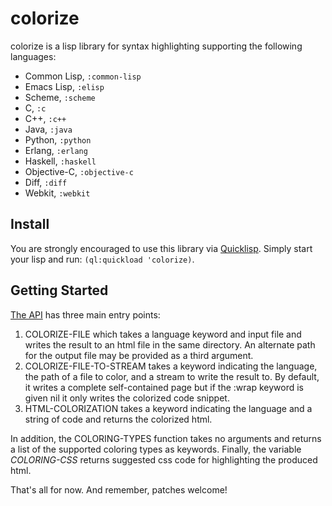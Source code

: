 # colorize
colorize is a lisp library for syntax highlighting supporting the following languages:
* Common Lisp, ```:common-lisp```
* Emacs Lisp, ```:elisp```
* Scheme, ```:scheme```
* C, ```:c```
* C++, ```:c++```
* Java, ```:java```
* Python, ```:python```
* Erlang, ```:erlang```
* Haskell, ```:haskell```
* Objective-C, ```:objective-c```
* Diff, ```:diff```
* Webkit, ```:webkit```

## Install
You are strongly encouraged to use this library via [Quicklisp](http://quicklisp.org/). Simply start your lisp and run: ```(ql:quickload 'colorize)```.

## Getting Started
[The API](http://redlinernotes.com/docs/colorize.html) has three main entry points:

1. COLORIZE-FILE which takes a language keyword and input file and writes the result to an html file in the same directory. An alternate path for the output file may be provided as a third argument.
2. COLORIZE-FILE-TO-STREAM takes a keyword indicating the language, the path of a file to color, and a stream to write the result to. By default, it writes a complete self-contained page but if the :wrap keyword is given nil it only writes the colorized code snippet.
3. HTML-COLORIZATION takes a keyword indicating the language and a string of code and returns the colorized html.

In addition, the COLORING-TYPES function takes no arguments and returns a list of the supported coloring types as keywords. Finally, the variable *COLORING-CSS* returns suggested css code for highlighting the produced html.

That's all for now. And remember, patches welcome!

